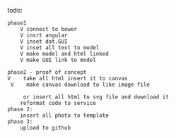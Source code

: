 todo:

    phase1
        V connect to bower
        V insrt angular
        V inset dat.GUI
        V inset all text to model
        V make model and html linked
        V make GUI link to model

    phase2 - proof of concept
    V    take all html insert it to canvas
     V    make canvas download to like image file

         or insert all html to svg file and download it
        reformat code to service
    phase 2:
        insert all photo to template
    phase 3:
        upload to github






